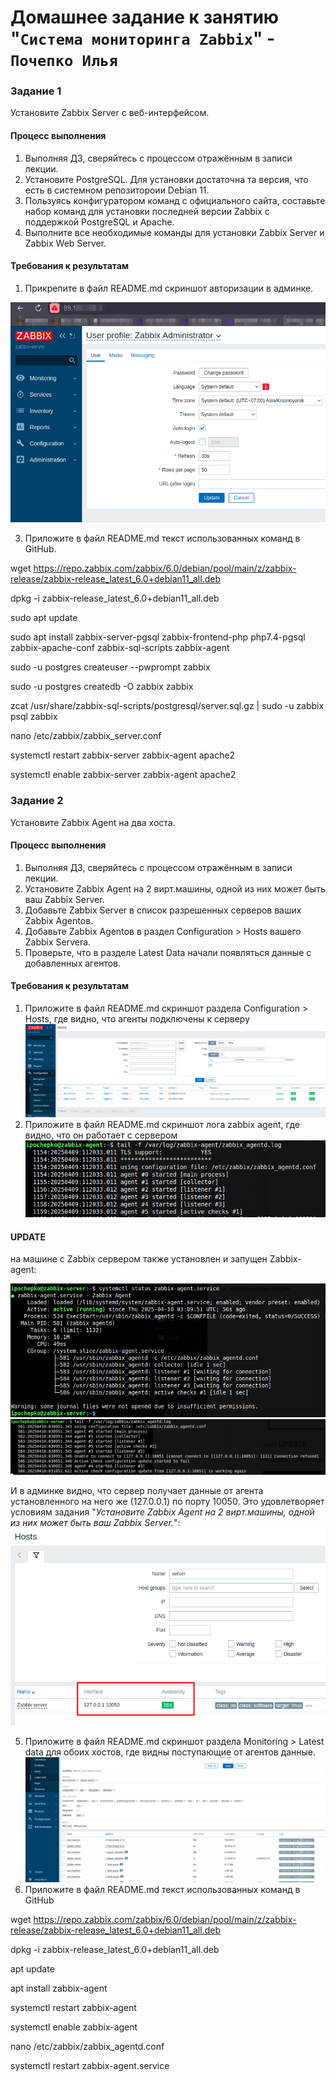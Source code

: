 # Домашнее задание к занятию "`Система мониторинга Zabbix`" - `Почепко Илья`

### Задание 1

Установите Zabbix Server с веб-интерфейсом.

#### Процесс выполнения

1. Выполняя ДЗ, сверяйтесь с процессом отражённым в записи лекции.
2. Установите PostgreSQL. Для установки достаточна та версия, что есть в системном репозитороии Debian 11.
3. Пользуясь конфигуратором команд с официального сайта, составьте набор команд для установки последней версии Zabbix с поддержкой PostgreSQL и Apache.
4. Выполните все необходимые команды для установки Zabbix Server и Zabbix Web Server.

#### Требования к результатам

1. Прикрепите в файл README.md скриншот авторизации в админке.

![40f0989db4acb89736f828b2ab1dc412.png](./img/40f0989db4acb89736f828b2ab1dc412.png)
   
3. Приложите в файл README.md текст использованных команд в GitHub.

wget https://repo.zabbix.com/zabbix/6.0/debian/pool/main/z/zabbix-release/zabbix-release_latest_6.0+debian11_all.deb

dpkg -i zabbix-release_latest_6.0+debian11_all.deb

sudo apt update

sudo apt install zabbix-server-pgsql zabbix-frontend-php php7.4-pgsql zabbix-apache-conf zabbix-sql-scripts zabbix-agent

sudo -u postgres createuser --pwprompt zabbix

sudo -u postgres createdb -O zabbix zabbix

zcat /usr/share/zabbix-sql-scripts/postgresql/server.sql.gz | sudo -u zabbix psql zabbix

nano /etc/zabbix/zabbix_server.conf

systemctl restart zabbix-server zabbix-agent apache2

systemctl enable zabbix-server zabbix-agent apache2

### Задание 2

Установите Zabbix Agent на два хоста.

#### Процесс выполнения

1. Выполняя ДЗ, сверяйтесь с процессом отражённым в записи лекции.
2. Установите Zabbix Agent на 2 вирт.машины, одной из них может быть ваш Zabbix Server.
3. Добавьте Zabbix Server в список разрешенных серверов ваших Zabbix Agentов.
4. Добавьте Zabbix Agentов в раздел Configuration > Hosts вашего Zabbix Servera.
5. Проверьте, что в разделе Latest Data начали появляться данные с добавленных агентов.

#### Требования к результатам

1. Приложите в файл README.md скриншот раздела Configuration > Hosts, где видно, что агенты подключены к серверу
   ![83337abb4562a51e9f922ecce29f5aab.png](./img/83337abb4562a51e9f922ecce29f5aab.png)
3. Приложите в файл README.md скриншот лога zabbix agent, где видно, что он работает с сервером
   ![faebe9e1fa36b6b0ebc9ed97ca615c09.png](./img/faebe9e1fa36b6b0ebc9ed97ca615c09.png)

#### UPDATE

на машине с Zabbix сервером также установлен и запущен Zabbix-agent:

![d92392cec36729b73ade225b60154da6.png](./img/d92392cec36729b73ade225b60154da6.png)
![71a1768584de5c76357f57255d82c6cf.png](./img/71a1768584de5c76357f57255d82c6cf.png)

И в админке видно, что сервер получает данные от агента установленного на него же (127.0.0.1) по порту 10050. Это удовлетворяет условиям задания "_Установите Zabbix Agent на 2 вирт.машины, одной из них может быть ваш Zabbix Server._":
![92010045a9eb3c1369fdbb9dcbf62e6e.png](./img/92010045a9eb3c1369fdbb9dcbf62e6e.png)
   
5. Приложите в файл README.md скриншот раздела Monitoring > Latest data для обоих хостов, где видны поступающие от агентов данные.
   ![db30ed12a90287f43954cd4314e5d219.png](./img/db30ed12a90287f43954cd4314e5d219.png)
7. Приложите в файл README.md текст использованных команд в GitHub

wget https://repo.zabbix.com/zabbix/6.0/debian/pool/main/z/zabbix-release/zabbix-release_latest_6.0+debian11_all.deb

dpkg -i zabbix-release_latest_6.0+debian11_all.deb

apt update

apt install zabbix-agent

systemctl restart zabbix-agent

systemctl enable zabbix-agent

nano /etc/zabbix/zabbix_agentd.conf

systemctl restart zabbix-agent.service
